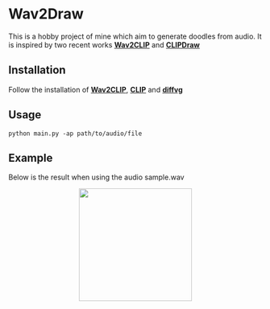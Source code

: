 # Wav2Draw
This is a hobby project of mine which aim to generate doodles from audio. It is inspired by two recent works [**Wav2CLIP**](https://arxiv.org/abs/2110.11499) and [**CLIPDraw**](https://arxiv.org/abs/2106.14843)

## Installation

Follow the installation of [**Wav2CLIP**](https://github.com/descriptinc/lyrebird-wav2clip/), [**CLIP**](https://github.com/openai/CLIP) and [**diffvg**](https://github.com/BachiLi/diffvg)

## Usage

```
python main.py -ap path/to/audio/file
```

## Example

Below is the result when using the audio sample.wav

<div align="middle">
  <img src="https://user-images.githubusercontent.com/32743000/140615619-5f2829e9-d526-4e0a-81d3-1f1b39c79847.png" width="224"/>
</div>